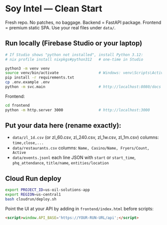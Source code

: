# Soy Intel — Clean Start

Fresh repo. No patches, no baggage. Backend = FastAPI package. Frontend = premium static SPA.
Use your real files under `data/`.

## Run locally (Firebase Studio or your laptop)
```bash
# If Studio shows "python not installed", install Python 3.12:
# nix profile install nixpkgs#python312   # one-time in Studio

python3 -m venv venv
source venv/bin/activate                  # Windows: venv\Scripts\Activate.ps1
pip install -r requirements.txt
cp .env.example .env
python -m svc.main                        # http://localhost:8080/docs
```

Frontend:
```bash
cd frontend
python -m http.server 3000                # http://localhost:3000
```

## Put your data here (rename exactly):
- `data/zl_1d.csv`  (or zl_60.csv, zl_240.csv, zl_1w.csv, zl_1m.csv)  columns: `time,close,...`
- `data/restaurants.csv`  columns: `Name, Casino/Name, Fryers/Count, Active`
- `data/events.jsonl`  each line JSON with `start` or `start_time`, `phq_attendance`, `title/name`, `entities/location`

## Cloud Run deploy
```bash
export PROJECT_ID=us-oil-solutions-app
export REGION=us-central1
bash cloudrun/deploy.sh
```

Point the UI at your API by adding in `frontend/index.html` before scripts:
```html
<script>window.API_BASE='https://YOUR-RUN-URL/api';</script>
```

